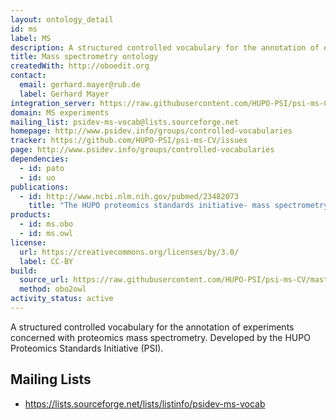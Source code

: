 ```yaml
---
layout: ontology_detail
id: ms
label: MS
description: A structured controlled vocabulary for the annotation of experiments concerned with proteomics mass spectrometry.
title: Mass spectrometry ontology
createdWith: http://oboedit.org
contact:
  email: gerhard.mayer@rub.de
  label: Gerhard Mayer
integration_server: https://raw.githubusercontent.com/HUPO-PSI/psi-ms-CV/master
domain: MS experiments
mailing_list: psidev-ms-vocab@lists.sourceforge.net
homepage: http://www.psidev.info/groups/controlled-vocabularies
tracker: https://github.com/HUPO-PSI/psi-ms-CV/issues
page: http://www.psidev.info/groups/controlled-vocabularies
dependencies:
  - id: pato
  - id: uo
publications:
  - id: http://www.ncbi.nlm.nih.gov/pubmed/23482073
    title: "The HUPO proteomics standards initiative- mass spectrometry controlled vocabulary."
products:
  - id: ms.obo
  - id: ms.owl
license:
  url: https://creativecommons.org/licenses/by/3.0/
  label: CC-BY
build:
  source_url: https://raw.githubusercontent.com/HUPO-PSI/psi-ms-CV/master/psi-ms.obo
  method: obo2owl
activity_status: active
---
```


A structured controlled vocabulary for the annotation of experiments concerned with proteomics mass spectrometry. Developed by the HUPO Proteomics Standards Initiative (PSI).

## Mailing Lists

 * https://lists.sourceforge.net/lists/listinfo/psidev-ms-vocab
